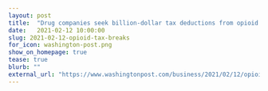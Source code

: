 ```yaml
---
layout: post
title:  "Drug companies seek billion-dollar tax deductions from opioid settlement"
date:   2021-02-12 10:00:00
slug: 2021-02-12-opioid-tax-breaks
for_icon: washington-post.png
show_on_homepage: true
tease: true
blurb: ""
external_url: "https://www.washingtonpost.com/business/2021/02/12/opioid-settlement-tax-refund/?arc404=true"
---
```


